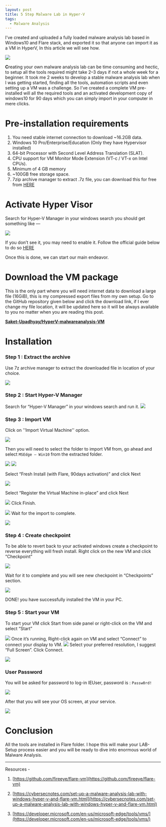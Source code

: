 ```yaml
---
layout: post
title: 5 Step Malware Lab in Hyper-V
tags:
  - Malware Analysis
---
```


<div class="message">
I've created and uploaded a fully loaded malware analysis lab based in Windows10 and Flare stack, and exported it so that anyone can import it as a VM in HyperV, In this article we will see how.
</div>

![](https://miro.medium.com/max/2000/1*YpcOEfsMr5G-V1VtkiDv7A.png)

**C**reating your own malware analysis lab can be time consuming and hectic, to setup all the tools required might take 2–3 days if not a whole week for a beginner.
It took me 2 weeks to develop a stable malware analysis lab when I was getting started, finding all the tools, automation scripts and even setting up a VM was a challenge.
So I’ve created a complete VM pre-installed will all the required tools and an activated development copy of windows10 for 90 days which you can simply import in your computer in mere clicks.

# Pre-installation requirements
1. You need stable internet connection to download ~16.2GB data.
2. Windows 10 Pro/Enterprise/Education (Only they have Hypervisor installed)
3. 64-bit Processor with Second Level Address Translation (SLAT).
4. CPU support for VM Monitor Mode Extension (VT-c / VT-x on Intel CPUs).
5. Minimum of 4 GB memory
6. ~100GB free storage space.
7. 7zip archive manager to extract .7z file, you can download this for free from [HERE](https://www.7-zip.org/)

# Activate Hyper Visor
Search for Hyper-V Manager in your windows search you should get something like —

![](https://miro.medium.com/max/875/1*8Q3NntAZrkP_aj7FR7hchQ.png)

If you don’t see it, you may need to enable it. Follow the official guide below to do so [HERE](https://docs.microsoft.com/en-us/virtualization/hyper-v-on-windows/quick-start/enable-hyper-v)

Once this is done, we can start our main endeavor.

# Download the VM package
This is the only part where you will need internet data to download a large file (16GiB), this is my compressed export files from my own setup.
Go to the GitHub repository given below and click the download link, if I ever change my file location, it will be updated here so it will be always available to you no matter when you are reading this post.

[**Saket-Upadhyay/HyperV-malwareanalysis-VM**](https://github.com/Saket-Upadhyay/HyperV-malwareanalysis-VM)


# Installation
### Step 1 : Extract the archive
Use 7z archive manager to extract the downloaded file in location of your choice.

![](https://miro.medium.com/max/875/1*XqI9JB9kLqavN8wEfYxISw.png)

### Step 2 : Start Hyper-V Manager
Search for “Hyper-V Manager” in your windows search and run it.
![](https://miro.medium.com/max/875/1*L114Z6eQI1Tg2mmYn9Xf2g.png)

### Step 3 : Import VM
Click on ''Import Virtual Machine'' option.

![](https://miro.medium.com/max/526/1*notrGLlWsQHaGkr4pVn9GA.png)

Then you will need to select the folder to import VM from, go ahead and select `MSEdge — Win10` from the extracted folder.

![](https://miro.medium.com/max/875/1*KRiNQ6ZnZm29afD19X7weA.png)
![](https://miro.medium.com/max/875/1*ZYIdAbAz9s1Dk2_HB_RZkw.png)

Select “Fresh Install (with Flare, 90days activation)” and click Next

![](https://miro.medium.com/max/875/1*VcMC2l1iQ3_w9Z4L4d16AQ.png)

Select “Register the Virtual Machine in-place” and click Next

![](https://miro.medium.com/max/875/1*CXGCKWclNGN-aLMHzoqHrg.png)
Click Finish.

![](https://miro.medium.com/max/875/1*1iCUBKYDcJqXfTBfEvjMjA.png)
Wait for the import to complete.

![](https://miro.medium.com/max/778/1*zHvBYNBlgDQbq51xusVkMw.png)

### Step 4 : Create checkpoint
To be able to revert back to your activated windows create a checkpoint to reverse everything will fresh install.
Right click on the new VM and click “Checkpoint”

![](https://miro.medium.com/max/875/1*9qq0bBwWmQsO-cZz2RslFQ.png)

Wait for it to complete and you will see new checkpoint in “Checkpoints” section.

![](https://miro.medium.com/max/875/1*rpvfGyXH19jveHbHEfT78Q.png)

DONE! you have successfully installed the VM in your PC.

### Step 5 : Start your VM
To start your VM click Start from side panel or right-click on the VM and select “Start”

![](https://miro.medium.com/max/875/1*QOZ2KWX8oT1DjbLvaJvDAw.png)
Once it’s running, Right-click again on VM and select “Connect” to connect your display to VM.
![](https://miro.medium.com/max/875/1*mvlJibU17HTSFTt0ExNqRA.png)
Select your preferred resolution, I suggest “Full Screen”. Click Connect.

![](https://miro.medium.com/max/875/1*xGWMPnHmqdpSPH7fPu3X4Q.png)

### User Password
You will be asked for password to log-in IEUser, password is : `Passw0rd!`

![](https://miro.medium.com/max/2000/1*ae5i5MN_kAeEU9a4YUOABg.png)

After that you will see your OS screen, at your service.

![](https://miro.medium.com/max/2000/1*_D4adLzx_hv0vgMYLw2E_w.png)

# Conclusion
All the tools are installed in Flare folder.
I hope this will make your LAB-Setup process easier and you will be ready to dive into enormous world of Malware Analysis.

---

Resources -

1. [https://github.com/fireeye/flare-vm](https://github.com/fireeye/flare-vm)

2. [https://cybersecnotes.com/set-up-a-malware-analysis-lab-with-windows-hyper-v-and-flare-vm.html](https://cybersecnotes.com/set-up-a-malware-analysis-lab-with-windows-hyper-v-and-flare-vm.html)

3. [https://developer.microsoft.com/en-us/microsoft-edge/tools/vms/](https://developer.microsoft.com/en-us/microsoft-edge/tools/vms/)

